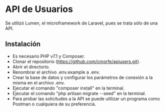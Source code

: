 # API de Usuarios

Se utilizó Lumen, el microframework de Laravel, pues se trata sólo de una API.

## Instalación

- Es necesario PHP v7.1 y Composer.
- Clonar el repositorio (https://github.com/cmorfe/apiusers.git).
- Abrir el directorio.
- Renombrar el archivo .env.example a .env.
- Crear la base de datos y configurar los parámetros de conexión a la misma en el archivo .env.
- Ejecutar el comando "composer install" en la terminal.
- Ejecutar el comando "php artisan migrate --seed" en la terminal.
- Para probar las solicitudes a la API se puede utilizar un programa como Postman o cualquiera de su preferencia.